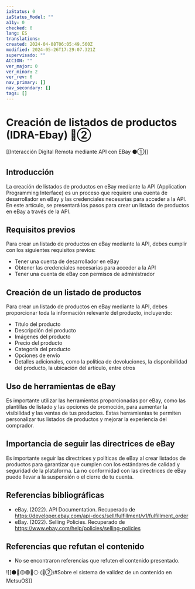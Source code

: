```yaml
---
iaStatus: 0
iaStatus_Model: ""
a11y: 0
checked: 0
lang: ES
translations: 
created: 2024-04-08T06:05:49.560Z
modified: 2024-05-26T17:29:07.321Z
supervisado: ""
ACCION: ""
ver_major: 0
ver_minor: 2
ver_rev: 6
nav_primary: []
nav_secondary: []
tags: []
---
```

# Creación de listados de productos (IDRA-Ebay) 🔴②

[[Interacción Digital Remota mediante API con EBay ⚫①]]

## Introducción

La creación de listados de productos en eBay mediante la API (Application Programming Interface) es un proceso que requiere una cuenta de desarrollador en eBay y las credenciales necesarias para acceder a la API. En este artículo, se presentará los pasos para crear un listado de productos en eBay a través de la API.

## Requisitos previos

Para crear un listado de productos en eBay mediante la API, debes cumplir con los siguientes requisitos previos:

* Tener una cuenta de desarrollador en eBay
* Obtener las credenciales necesarias para acceder a la API
* Tener una cuenta de eBay con permisos de administrador

## Creación de un listado de productos

Para crear un listado de productos en eBay mediante la API, debes proporcionar toda la información relevante del producto, incluyendo:

* Título del producto
* Descripción del producto
* Imágenes del producto
* Precio del producto
* Categoría del producto
* Opciones de envío
* Detalles adicionales, como la política de devoluciones, la disponibilidad del producto, la ubicación del artículo, entre otros

## Uso de herramientas de eBay

Es importante utilizar las herramientas proporcionadas por eBay, como las plantillas de listado y las opciones de promoción, para aumentar la visibilidad y las ventas de tus productos. Estas herramientas te permiten personalizar tus listados de productos y mejorar la experiencia del comprador.

## Importancia de seguir las directrices de eBay

Es importante seguir las directrices y políticas de eBay al crear listados de productos para garantizar que cumplen con los estándares de calidad y seguridad de la plataforma. La no conformidad con las directrices de eBay puede llevar a la suspensión o el cierre de tu cuenta.

## Referencias bibliográficas

* eBay. (2022). API Documentation. Recuperado de <https://developer.ebay.com/api-docs/sell/fulfillment/v1/fulfillment_order>
* eBay. (2022). Selling Policies. Recuperado de <https://www.ebay.com/help/policies/selling-policies>

## Referencias que refutan el contenido

* No se encontraron referencias que refuten el contenido presentado.

![[⚫🔴🟡🟢🔵⚪ (🔴②)#Sobre el sistema de validez de un contenido en MetsuOS]]
